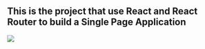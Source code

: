 ## This is the project that use React and React Router to build a Single Page Application

<img src="https://github.com/aindrajaya/recipe-ui/blob/master/images/spa.gif" />